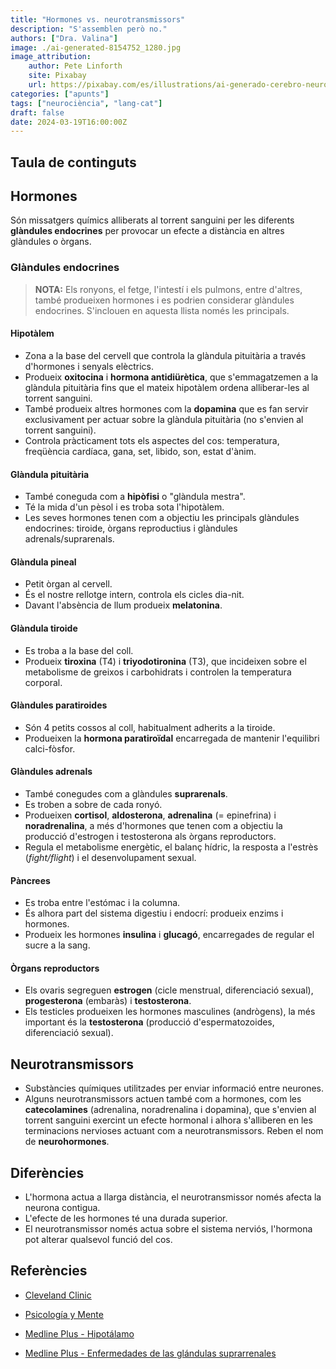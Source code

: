 ```yaml
---
title: "Hormones vs. neurotransmissors"
description: "S'assemblen però no."
authors: ["Dra. Valina"]
image: ./ai-generated-8154752_1280.jpg
image_attribution:
    author: Pete Linforth
    site: Pixabay
    url: https://pixabay.com/es/illustrations/ai-generado-cerebro-neuronas-8154752/
categories: ["apunts"]
tags: ["neurociència", "lang-cat"]
draft: false
date: 2024-03-19T16:00:00Z
---
```


## Taula de continguts

## Hormones
Són missatgers químics alliberats al torrent sanguini per les diferents **glàndules endocrines** per provocar un efecte a distància en altres glàndules o òrgans.

### Glàndules endocrines

> **NOTA:** Els ronyons, el fetge, l'intestí i els pulmons, entre d'altres, també produeixen hormones i es podrien considerar glàndules endocrines. S'inclouen en aquesta llista només les principals.

#### Hipotàlem
- Zona a la base del cervell que controla la glàndula pituitària a través d'hormones i senyals elèctrics.
- Produeix **oxitocina** i **hormona antidiürètica**, que s'emmagatzemen a la glàndula pituitària fins que el mateix hipotàlem ordena alliberar-les al torrent sanguini.
- També produeix altres hormones com la **dopamina** que es fan servir exclusivament per actuar sobre la glàndula pituitària (no s'envien al torrent sanguini).
- Controla pràcticament tots els aspectes del cos: temperatura, freqüència cardíaca, gana, set, libido, son, estat d'ànim.
#### Glàndula pituitària
- També coneguda com a **hipòfisi** o "glàndula mestra".
- Té la mida d'un pèsol i es troba sota l'hipotàlem.
- Les seves hormones tenen com a objectiu les principals glàndules endocrines: tiroide, òrgans reproductius i glàndules adrenals/suprarenals.
#### Glàndula pineal
- Petit òrgan al cervell.
- És el nostre rellotge intern, controla els cicles dia-nit.
- Davant l'absència de llum produeix **melatonina**.
#### Glàndula tiroide
- Es troba a la base del coll.
- Produeix **tiroxina** (T4) i **triyodotironina** (T3), que incideixen sobre el metabolisme de greixos i carbohidrats i controlen la temperatura corporal.
#### Glàndules paratiroides
- Són 4 petits cossos al coll, habitualment adherits a la tiroide.
- Produeixen la **hormona paratiroïdal** encarregada de mantenir l'equilibri calci-fòsfor.
#### Glàndules adrenals
- També conegudes com a glàndules **suprarenals**.
- Es troben a sobre de cada ronyó.
- Produeixen **cortisol**, **aldosterona**, **adrenalina** (= epinefrina) i **noradrenalina**, a més d'hormones que tenen com a objectiu la producció d'estrogen i testosterona als òrgans reproductors.
- Regula el metabolisme energètic, el balanç hídric, la resposta a l'estrès (*fight/flight*) i el desenvolupament sexual.
#### Pàncrees
- Es troba entre l'estómac i la columna.
- És alhora part del sistema digestiu i endocrí: produeix enzims i hormones.
- Produeix les hormones **insulina** i **glucagó**, encarregades de regular el sucre a la sang.
#### Òrgans reproductors
- Els ovaris segreguen **estrogen** (cicle menstrual, diferenciació sexual), **progesterona** (embaràs) i **testosterona**.
- Els testicles produeixen les hormones masculines (andrògens), la més important és la **testosterona** (producció d'espermatozoides, diferenciació sexual).


## Neurotransmissors
- Substàncies químiques utilitzades per enviar informació entre neurones.
- Alguns neurotransmissors actuen també com a hormones, com les **catecolamines** (adrenalina, noradrenalina i dopamina), que s'envien al torrent sanguini exercint un efecte hormonal i alhora s'alliberen en les terminacions nervioses actuant com a neurotransmissors. Reben el nom de **neurohormones**.


## Diferències
- L'hormona actua a llarga distància, el neurotransmissor només afecta la neurona contigua.
- L'efecte de les hormones té una durada superior.
- El neurotransmissor només actua sobre el sistema nerviós, l'hormona pot alterar qualsevol funció del cos.


## Referències

- [Cleveland Clinic](https://my.clevelandclinic.org/health/articles/22464-hormones)

- [Psicología y Mente](https://psicologiaymente.com/neurociencias/diferencias-entre-hormona-neurotransmisor)

- [Medline Plus - Hipotálamo](https://medlineplus.gov/spanish/ency/article/002380.htm)

- [Medline Plus - Enfermedades de las glándulas suprarrenales ](https://medlineplus.gov/spanish/adrenalglanddisorders.html)
